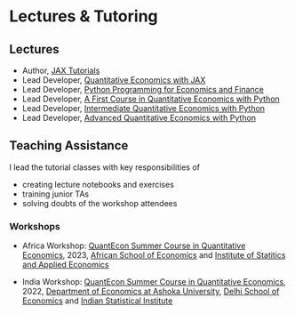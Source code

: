 # Lectures & Tutoring

## Lectures

- Author, [JAX Tutorials](https://smit-create.github.io/jax_tutorial/)
- Lead Developer, [Quantitative Economics with JAX](https://jax.quantecon.org/)
- Lead Developer, [Python Programming for Economics and Finance](https://python-programming.quantecon.org/)
- Lead Developer, [A First Course in Quantitative Economics with Python](https://intro.quantecon.org/)
- Lead Developer, [Intermediate Quantitative Economics with Python](https://python.quantecon.org/)
- Lead Developer, [Advanced Quantitative Economics with Python](https://python-advanced.quantecon.org/)


## Teaching Assistance

I lead the tutorial classes with key responsibilities of
- creating lecture notebooks and exercises
- training junior TAs
- solving doubts of the workshop attendees

### Workshops

- Africa Workshop: [QuantEcon Summer Course in Quantitative Economics](https://quantecon.github.io/ASE_ENSEA_workshop/), 2023, [African School of Economics](https://africanschoolofeconomics.com/) and [Institute of Statitics and Applied Economics](https://ensea.ed.ci/)

- India Workshop: [QuantEcon Summer Course in Quantitative Economics](https://quantecon.github.io/indian_summer_workshop/), 2022, [Department of Economics at Ashoka University](https://www.ashoka.edu.in/department/department-of-economics/), [Delhi School of Economics](http://econdse.org/) and [Indian Statistical Institute](https://www.isical.ac.in/)
